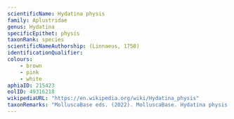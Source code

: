 ```yaml
---
scientificName: Hydatina physis
family: Aplustridae
genus: Hydatina
specificEpithet: physis
taxonRank: species
scientificNameAuthorship: (Linnaeus, 1758)
identificationQualifier: 
colours:
    - brown
    - pink
    - white
aphiaID: 215423
eolID: 49316218
wikipediaURL: "https://en.wikipedia.org/wiki/Hydatina_physis"
taxonRemarks: "MolluscaBase eds. (2022). MolluscaBase. Hydatina physis (Linnaeus, 1758). Accessed through: World Register of Marine Species at: https://www.marinespecies.org/aphia.php?p=taxdetails&id=215423 on 2022-02-24"
---
```

